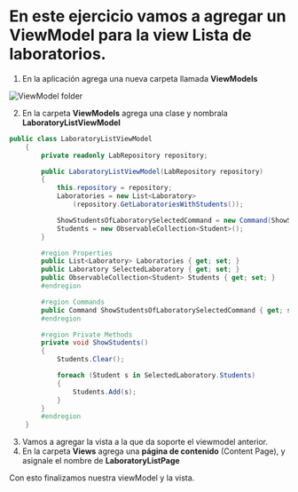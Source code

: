 # En este ejercicio vamos a agregar un ViewModel para la view Lista de laboratorios.

1. En la aplicación agrega una nueva carpeta llamada **ViewModels**

![ViewModel folder](https://user-images.githubusercontent.com/45072377/144541963-ba417bdd-8ab0-4984-9180-1b55e0ef81c8.png)

2. En la carpeta **ViewModels** agrega una clase y nombrala **LaboratoryListViewModel**

```c#
public class LaboratoryListViewModel
    {
        private readonly LabRepository repository;

        public LaboratoryListViewModel(LabRepository repository)
        {
            this.repository = repository;
            Laboratories = new List<Laboratory>
                (repository.GetLaboratoriesWithStudents());

            ShowStudentsOfLaboratorySelectedCommand = new Command(ShowStudents);
            Students = new ObservableCollection<Student>();
        }

        #region Properties
        public List<Laboratory> Laboratories { get; set; }
        public Laboratory SelectedLaboratory { get; set; }
        public ObservableCollection<Student> Students { get; set; }
        #endregion

        #region Commands
        public Command ShowStudentsOfLaboratorySelectedCommand { get; set; }
        #endregion

        #region Private Methods
        private void ShowStudents()
        {
            Students.Clear();

            foreach (Student s in SelectedLaboratory.Students)
            {
                Students.Add(s);
            }
        }
        #endregion
    }
```

3. Vamos a agregar la vista a la que da soporte el viewmodel anterior.
4. En la carpeta **Views** agrega una **página de contenido** (Content Page), y asignale el nombre de **LaboratoryListPage**


Con esto finalizamos nuestra viewModel y la vista.


